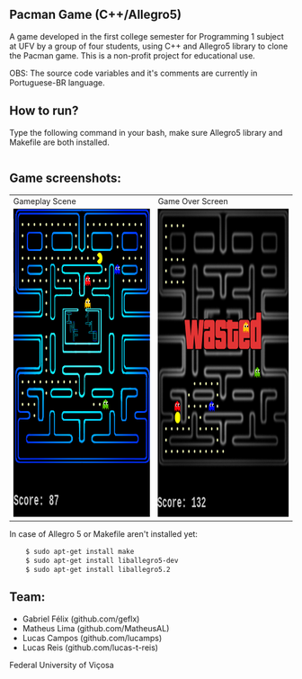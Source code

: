 ## Pacman Game (C++/Allegro5)

A game developed in the first college semester for Programming 1 subject at UFV by a group of four students, using C++ and Allegro5 library to clone the Pacman game. This is a non-profit project for educational use.

OBS: The source code variables and it's comments are currently in Portuguese-BR language.

## How to run?

Type the following command in your bash, make sure Allegro5 library and Makefile are both installed.

```	$ make
``` 
## Game screenshots:

<table>
  <tr>
     <td>Gameplay Scene</td>
     <td>Game Over Screen</td>
  </tr>
  <tr>
    <td><img src="assets/readme/gameplay.png" width=460 height=548></td>
    <td><img src="assets/readme/wasted.png" width=460 height=548></td>
  </tr>
 </table>

In case of Allegro 5 or Makefile aren't installed yet:
```
	$ sudo apt-get install make
	$ sudo apt-get install liballegro5-dev
	$ sudo apt-get install liballegro5.2
```

## Team:

- Gabriel Félix (github.com/geflx)
- Matheus Lima (github.com/MatheusAL)
- Lucas Campos (github.com/lucamps)
- Lucas Reis (github.com/lucas-t-reis)

Federal University of Viçosa
